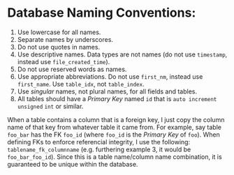 # Database Naming Conventions:

1. Use lowercase for all names.
2. Separate names by underscores.
3. Do not use quotes in names.
4. Use descriptive names.  Data types are not names (do not use `timestamp`, instead use `file_created_time`).
5. Do not use reserved words as names.
6. Use appropriate abbreviations.  Do not use `first_nm`, instead use `first_name`.  Use `table_idx`, not `table_index`.
7. Use _singular_ names, not plural names, for all fields and tables.
8. All tables should have a _Primary Key_ named `id` that is `auto increment` `unsigned` `int` or similar.


When a table contains a column that is a foreign key, I just copy the column name of that key from whatever table it came from. For example, say table `foo_bar` has the FK `foo_id` (where `foo_id` is the _Primary Key_ of `foo`).
When defining FKs to enforce referencial integrity, I use the following: `tablename_fk_columnname` (e.g. furthering example 3, it would be `foo_bar_foo_id`). Since this is a table name/column name combination, it is guaranteed to be unique within the database.
